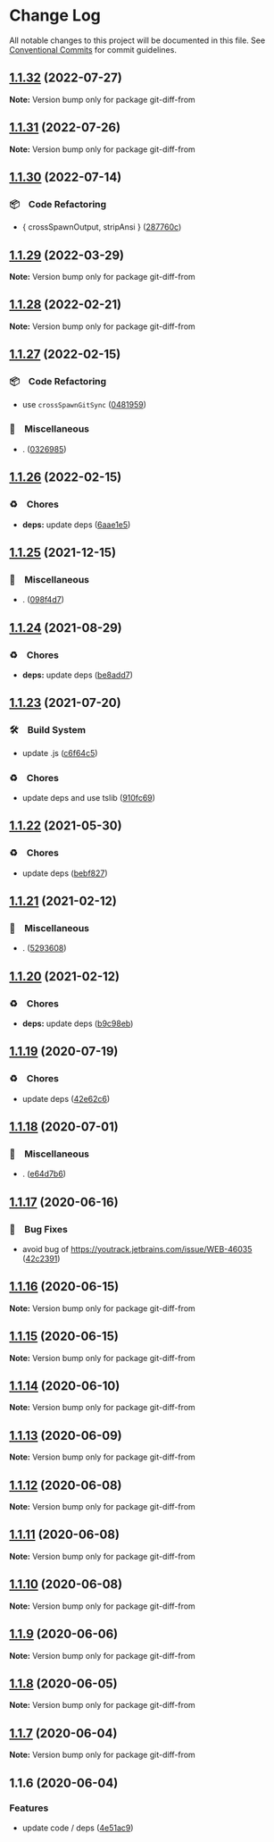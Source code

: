 # Change Log

All notable changes to this project will be documented in this file.
See [Conventional Commits](https://conventionalcommits.org) for commit guidelines.

## [1.1.32](https://github.com/bluelovers/ws-git-lazy/compare/git-diff-from@1.1.31...git-diff-from@1.1.32) (2022-07-27)

**Note:** Version bump only for package git-diff-from





## [1.1.31](https://github.com/bluelovers/ws-git-lazy/compare/git-diff-from@1.1.30...git-diff-from@1.1.31) (2022-07-26)

**Note:** Version bump only for package git-diff-from





## [1.1.30](https://github.com/bluelovers/ws-git-lazy/compare/git-diff-from@1.1.29...git-diff-from@1.1.30) (2022-07-14)


### 📦　Code Refactoring

* { crossSpawnOutput, stripAnsi } ([287760c](https://github.com/bluelovers/ws-git-lazy/commit/287760c0cc6a540a6d7e2d561afeb9ba5d737d8f))





## [1.1.29](https://github.com/bluelovers/ws-git-lazy/compare/git-diff-from@1.1.28...git-diff-from@1.1.29) (2022-03-29)

**Note:** Version bump only for package git-diff-from





## [1.1.28](https://github.com/bluelovers/ws-git-lazy/compare/git-diff-from@1.1.27...git-diff-from@1.1.28) (2022-02-21)

**Note:** Version bump only for package git-diff-from





## [1.1.27](https://github.com/bluelovers/ws-git-lazy/compare/git-diff-from@1.1.26...git-diff-from@1.1.27) (2022-02-15)


### 📦　Code Refactoring

* use `crossSpawnGitSync` ([0481959](https://github.com/bluelovers/ws-git-lazy/commit/0481959e166d245113695e034f5e69d842223952))


### 🔖　Miscellaneous

* . ([0326985](https://github.com/bluelovers/ws-git-lazy/commit/0326985209ab8b7b05724d9abeae03b4bc44f1d8))





## [1.1.26](https://github.com/bluelovers/ws-git-lazy/compare/git-diff-from@1.1.25...git-diff-from@1.1.26) (2022-02-15)


### ♻️　Chores

* **deps:** update deps ([6aae1e5](https://github.com/bluelovers/ws-git-lazy/commit/6aae1e528b3fcdccd0d8458b7f3fa1006727918e))





## [1.1.25](https://github.com/bluelovers/ws-git-lazy/compare/git-diff-from@1.1.24...git-diff-from@1.1.25) (2021-12-15)


### 🔖　Miscellaneous

* . ([098f4d7](https://github.com/bluelovers/ws-git-lazy/commit/098f4d705517f0efeef7ef5e9a15c0a16038bb4b))





## [1.1.24](https://github.com/bluelovers/ws-git-lazy/compare/git-diff-from@1.1.23...git-diff-from@1.1.24) (2021-08-29)


### ♻️　Chores

* **deps:** update deps ([be8add7](https://github.com/bluelovers/ws-git-lazy/commit/be8add78b800730f5056f777b1a94dcf329801ea))





## [1.1.23](https://github.com/bluelovers/ws-git-lazy/compare/git-diff-from@1.1.22...git-diff-from@1.1.23) (2021-07-20)


### 🛠　Build System

* update .js ([c6f64c5](https://github.com/bluelovers/ws-git-lazy/commit/c6f64c52d8aafa63d2e4424bdc36192fe413733f))


### ♻️　Chores

* update deps and use tslib ([910fc69](https://github.com/bluelovers/ws-git-lazy/commit/910fc69537675a16bd0c27bf8d6878196eee51d6))





## [1.1.22](https://github.com/bluelovers/ws-git-lazy/compare/git-diff-from@1.1.21...git-diff-from@1.1.22) (2021-05-30)


### ♻️　Chores

* update deps ([bebf827](https://github.com/bluelovers/ws-git-lazy/commit/bebf827337a43b26600b329275000e43bc9707a7))





## [1.1.21](https://github.com/bluelovers/ws-git-lazy/compare/git-diff-from@1.1.20...git-diff-from@1.1.21) (2021-02-12)


### 🔖　Miscellaneous

* . ([5293608](https://github.com/bluelovers/ws-git-lazy/commit/529360849e1fb6e74278be035363614635572081))





## [1.1.20](https://github.com/bluelovers/ws-git-lazy/compare/git-diff-from@1.1.19...git-diff-from@1.1.20) (2021-02-12)


### ♻️　Chores

* **deps:** update deps ([b9c98eb](https://github.com/bluelovers/ws-git-lazy/commit/b9c98ebff556f7eb0e62dd8bb7889fd43e9698c4))





## [1.1.19](https://github.com/bluelovers/ws-git-lazy/compare/git-diff-from@1.1.18...git-diff-from@1.1.19) (2020-07-19)


### ♻️　Chores

* update deps ([42e62c6](https://github.com/bluelovers/ws-git-lazy/commit/42e62c6daeaeff1f24a20f54390d1318815cdc18))





## [1.1.18](https://github.com/bluelovers/ws-git-lazy/compare/git-diff-from@1.1.17...git-diff-from@1.1.18) (2020-07-01)


### 🔖　Miscellaneous

* . ([e64d7b6](https://github.com/bluelovers/ws-git-lazy/commit/e64d7b630e602b519955a36b77bdc0dd7de6d981))





## [1.1.17](https://github.com/bluelovers/ws-git-lazy/compare/git-diff-from@1.1.16...git-diff-from@1.1.17) (2020-06-16)


### 🐛　Bug Fixes

*  avoid bug of https://youtrack.jetbrains.com/issue/WEB-46035 ([42c2391](https://github.com/bluelovers/ws-git-lazy/commit/42c2391bfed977aa4bbb0f3cb9304e4537e43103))





## [1.1.16](https://github.com/bluelovers/ws-git-lazy/compare/git-diff-from@1.1.15...git-diff-from@1.1.16) (2020-06-15)

**Note:** Version bump only for package git-diff-from





## [1.1.15](https://github.com/bluelovers/ws-git-lazy/compare/git-diff-from@1.1.14...git-diff-from@1.1.15) (2020-06-15)

**Note:** Version bump only for package git-diff-from





## [1.1.14](https://github.com/bluelovers/ws-git-lazy/compare/git-diff-from@1.1.13...git-diff-from@1.1.14) (2020-06-10)

**Note:** Version bump only for package git-diff-from





## [1.1.13](https://github.com/bluelovers/ws-git-lazy/compare/git-diff-from@1.1.12...git-diff-from@1.1.13) (2020-06-09)

**Note:** Version bump only for package git-diff-from





## [1.1.12](https://github.com/bluelovers/ws-git-lazy/compare/git-diff-from@1.1.11...git-diff-from@1.1.12) (2020-06-08)

**Note:** Version bump only for package git-diff-from





## [1.1.11](https://github.com/bluelovers/ws-git-lazy/compare/git-diff-from@1.1.10...git-diff-from@1.1.11) (2020-06-08)

**Note:** Version bump only for package git-diff-from





## [1.1.10](https://github.com/bluelovers/ws-git-lazy/compare/git-diff-from@1.1.9...git-diff-from@1.1.10) (2020-06-08)

**Note:** Version bump only for package git-diff-from





## [1.1.9](https://github.com/bluelovers/ws-git-lazy/compare/git-diff-from@1.1.8...git-diff-from@1.1.9) (2020-06-06)

**Note:** Version bump only for package git-diff-from





## [1.1.8](https://github.com/bluelovers/ws-git-lazy/compare/git-diff-from@1.1.7...git-diff-from@1.1.8) (2020-06-05)

**Note:** Version bump only for package git-diff-from





## [1.1.7](https://github.com/bluelovers/ws-git-lazy/compare/git-diff-from@1.1.6...git-diff-from@1.1.7) (2020-06-04)

**Note:** Version bump only for package git-diff-from





## 1.1.6 (2020-06-04)


### Features

* update code / deps ([4e51ac9](https://github.com/bluelovers/ws-git-lazy/commit/4e51ac92473ecd9d855c0fdbe52530a1b9d4ca82))
